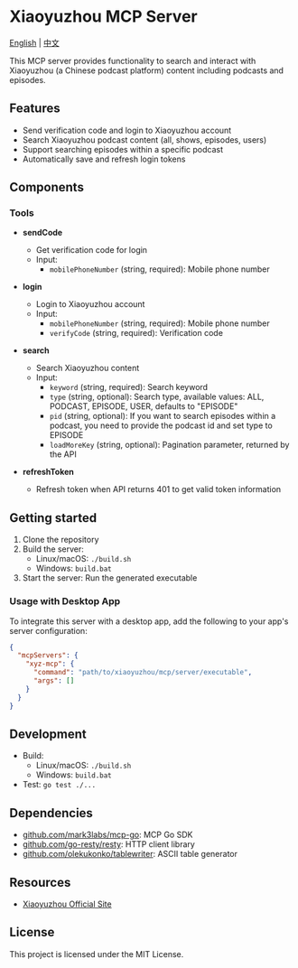 # Xiaoyuzhou MCP Server

[English](README.md) | [中文](README.zh-CN.md)

This MCP server provides functionality to search and interact with Xiaoyuzhou (a Chinese podcast platform) content including podcasts and episodes.

## Features

- Send verification code and login to Xiaoyuzhou account
- Search Xiaoyuzhou podcast content (all, shows, episodes, users)
- Support searching episodes within a specific podcast
- Automatically save and refresh login tokens

## Components

### Tools

- **sendCode**
  - Get verification code for login
  - Input:
    - `mobilePhoneNumber` (string, required): Mobile phone number

- **login**
  - Login to Xiaoyuzhou account
  - Input:
    - `mobilePhoneNumber` (string, required): Mobile phone number
    - `verifyCode` (string, required): Verification code

- **search**
  - Search Xiaoyuzhou content
  - Input:
    - `keyword` (string, required): Search keyword
    - `type` (string, optional): Search type, available values: ALL, PODCAST, EPISODE, USER, defaults to "EPISODE"
    - `pid` (string, optional): If you want to search episodes within a podcast, you need to provide the podcast id and set type to EPISODE
    - `loadMoreKey` (string, optional): Pagination parameter, returned by the API

- **refreshToken**
  - Refresh token when API returns 401 to get valid token information

## Getting started

1. Clone the repository
2. Build the server:
   - Linux/macOS: `./build.sh`
   - Windows: `build.bat`
3. Start the server: Run the generated executable

### Usage with Desktop App

To integrate this server with a desktop app, add the following to your app's server configuration:

```json
{
  "mcpServers": {
    "xyz-mcp": {
      "command": "path/to/xiaoyuzhou/mcp/server/executable",
      "args": []
    }
  }
}
```

## Development

- Build: 
  - Linux/macOS: `./build.sh`
  - Windows: `build.bat`
- Test: `go test ./...`

## Dependencies

- [github.com/mark3labs/mcp-go](https://github.com/mark3labs/mcp-go): MCP Go SDK
- [github.com/go-resty/resty](https://github.com/go-resty/resty): HTTP client library
- [github.com/olekukonko/tablewriter](https://github.com/olekukonko/tablewriter): ASCII table generator

## Resources

- [Xiaoyuzhou Official Site](https://www.xiaoyuzhoufm.com/)

## License

This project is licensed under the MIT License. 